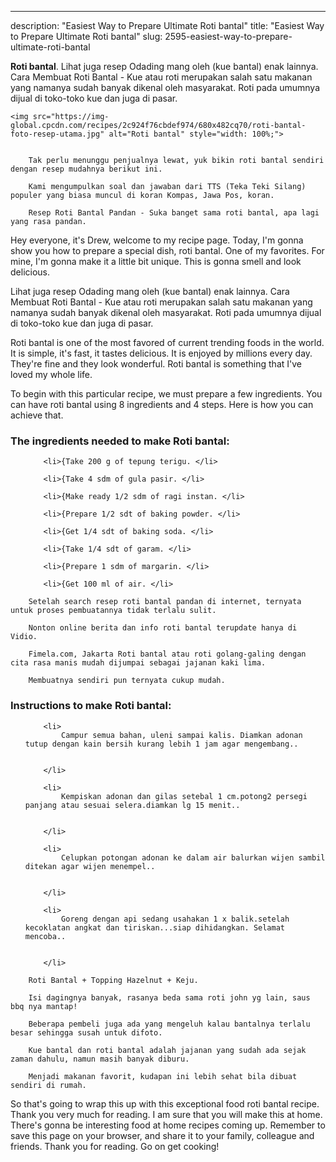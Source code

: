 ---
description: "Easiest Way to Prepare Ultimate Roti bantal"
title: "Easiest Way to Prepare Ultimate Roti bantal"
slug: 2595-easiest-way-to-prepare-ultimate-roti-bantal

<p>
	<strong>Roti bantal</strong>. 
	Lihat juga resep Odading mang oleh (kue bantal) enak lainnya. Cara Membuat Roti Bantal - Kue atau roti merupakan salah satu makanan yang namanya sudah banyak dikenal oleh masyarakat. Roti pada umumnya dijual di toko-toko kue dan juga di pasar.
</p>
<p>
	
	<img src="https://img-global.cpcdn.com/recipes/2c924f76cbdef974/680x482cq70/roti-bantal-foto-resep-utama.jpg" alt="Roti bantal" style="width: 100%;">
	
	
		Tak perlu menunggu penjualnya lewat, yuk bikin roti bantal sendiri dengan resep mudahnya berikut ini.
	
		Kami mengumpulkan soal dan jawaban dari TTS (Teka Teki Silang) populer yang biasa muncul di koran Kompas, Jawa Pos, koran.
	
		Resep Roti Bantal Pandan - Suka banget sama roti bantal, apa lagi yang rasa pandan.
	
</p>
<p>
	Hey everyone, it's Drew, welcome to my recipe page. Today, I'm gonna show you how to prepare a special dish, roti bantal. One of my favorites. For mine, I'm gonna make it a little bit unique. This is gonna smell and look delicious.
</p>
	
<p>
	Lihat juga resep Odading mang oleh (kue bantal) enak lainnya. Cara Membuat Roti Bantal - Kue atau roti merupakan salah satu makanan yang namanya sudah banyak dikenal oleh masyarakat. Roti pada umumnya dijual di toko-toko kue dan juga di pasar.
</p>
<p>
	Roti bantal is one of the most favored of current trending foods in the world. It is simple, it's fast, it tastes delicious. It is enjoyed by millions every day. They're fine and they look wonderful. Roti bantal is something that I've loved my whole life.
</p>

<p>
To begin with this particular recipe, we must prepare a few ingredients. You can have roti bantal using 8 ingredients and 4 steps. Here is how you can achieve that.
</p>

<h3>The ingredients needed to make Roti bantal:</h3>

<ol>
	
		<li>{Take 200 g of tepung terigu. </li>
	
		<li>{Take 4 sdm of gula pasir. </li>
	
		<li>{Make ready 1/2 sdm of ragi instan. </li>
	
		<li>{Prepare 1/2 sdt of baking powder. </li>
	
		<li>{Get 1/4 sdt of baking soda. </li>
	
		<li>{Take 1/4 sdt of garam. </li>
	
		<li>{Prepare 1 sdm of margarin. </li>
	
		<li>{Get 100 ml of air. </li>
	
</ol>
<p>
	
		Setelah search resep roti bantal pandan di internet, ternyata untuk proses pembuatannya tidak terlalu sulit.
	
		Nonton online berita dan info roti bantal terupdate hanya di Vidio.
	
		Fimela.com, Jakarta Roti bantal atau roti golang-galing dengan cita rasa manis mudah dijumpai sebagai jajanan kaki lima.
	
		Membuatnya sendiri pun ternyata cukup mudah.
	
</p>

<h3>Instructions to make Roti bantal:</h3>

<ol>
	
		<li>
			Campur semua bahan, uleni sampai kalis. Diamkan adonan tutup dengan kain bersih kurang lebih 1 jam agar mengembang..
			
			
		</li>
	
		<li>
			Kempiskan adonan dan gilas setebal 1 cm.potong2 persegi panjang atau sesuai selera.diamkan lg 15 menit..
			
			
		</li>
	
		<li>
			Celupkan potongan adonan ke dalam air balurkan wijen sambil ditekan agar wijen menempel..
			
			
		</li>
	
		<li>
			Goreng dengan api sedang usahakan 1 x balik.setelah kecoklatan angkat dan tiriskan...siap dihidangkan. Selamat mencoba..
			
			
		</li>
	
</ol>

<p>
	
		Roti Bantal + Topping Hazelnut + Keju.
	
		Isi dagingnya banyak, rasanya beda sama roti john yg lain, saus bbq nya mantap!
	
		Beberapa pembeli juga ada yang mengeluh kalau bantalnya terlalu besar sehingga susah untuk difoto.
	
		Kue bantal dan roti bantal adalah jajanan yang sudah ada sejak zaman dahulu, namun masih banyak diburu.
	
		Menjadi makanan favorit, kudapan ini lebih sehat bila dibuat sendiri di rumah.
	
</p>

<p>
	So that's going to wrap this up with this exceptional food roti bantal recipe. Thank you very much for reading. I am sure that you will make this at home. There's gonna be interesting food at home recipes coming up. Remember to save this page on your browser, and share it to your family, colleague and friends. Thank you for reading. Go on get cooking!
</p>
